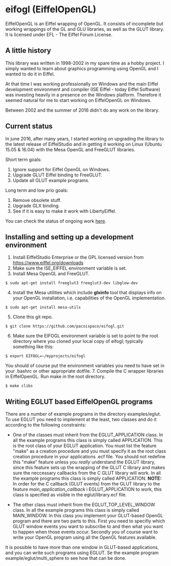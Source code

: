 eifogl (EiffelOpenGL)
=====================

EiffelOpenGL is an Eiffel wrapping of OpenGL. It consists of incomplete but working wrappings of the GL and GLU libraries, as well as the GLUT library. It is licensed under EFL - The Eiffel Forum License.

A little history
----------------

This library was written in 1998-2002 in my spare time as a hobby project. I simply wanted to learn about graphics programming using OpenGL and I wanted to do it in Eiffel.

At that time I was working professionally on Windows and the main Eiffel development environment and compiler (ISE Eiffel - today Eiffel Software) was investing heavily in a presence on the Windows platform. Therefore it seemed natural for me to start working on EiffelOpenGL on Windows.

Between 2002 and the summer of 2016 didn't do any work on the library.

Current status
--------------

In june 2016, after many years, I started working on upgrading the library to the latest release of EiffelStudio and in getting it working on Linux (Ubuntu 15.05 & 16.04) with the Mesa OpenGL and FreeGLUT libraries.

Short term goals:

 1. Ignore support for Eiffel OpenGL on Windows.
 2. Upgrade GLUT Eiffel binding to FreeGLUT.
 3. Update all GLUT example programs.

Long term and low prio goals:

 1. Remove obsolete stuff.
 2. Upgrade GLX binding.
 3. See if it is easy to make it work with LibertyEiffel.

You can check the status of ongoing work [here](https://github.com/pacoispaco/eifogl/blob/master/UPGRADE_NOTES_FREEGLUT.md).

Installing and setting up a development environment
---------------------------------------------------

 1. Install EiffelStudio Enterprise or the GPL licensed version from https://www.eiffel.org/downloads
 2. Make sure the ISE_EIFFEL environment variable is set.
 3. Install Mesa OpenGL and FreeGLUT.
```
$ sudo apt-get install freeglut3 freeglut3-dev libglew-dev
```
 4. Install the Mesa utilities which include **glxinfo** tool that displays info on your OpenGL installation, i.e. capabilities of the OpenGL implementation.
```
$ sudo apt-get install mesa-utils
```
 5. Clone this git repo.
```
$ git clone https://github.com/pacoispaco/eifogl.git
```
 6. Make sure the EIFOGL environment variable is set to point to the root directory where you cloned your local copy of eifogl; typically something like this:
```
$ export EIFOGL=~/myprojects/eifogl
```
You should of course put the environment variables you need to have set in your .bashrc or other appropriate dotfile.
 7. Compile the C wrapper libraries in EiffelOpenGL. Run make in the root directory.
```
$ make clibs
```

Writing EGLUT based EiffelOpenGL programs
-----------------------------------------

There are a number of example programs in the directory examples/eglut. To use EGLUT you need to implement at the least, two classes and do it according to the following constraints:

 * One of the classes must inherit from the EGLUT_APPLICATION class. In all the example programs this class is simply called APPLICATION. This is the root class of your EGLUT application. You must list the feature "make" as a creation procedure and you must specify it as the root class creation procedure in your applications .ecf file. You should not redefine this "make" feature unless you *really* understand the EGLUT library, since this feature sets up the wrapping of the GLUT C library and makes sure the neccessary callbacks from the C GLUT library will work. In all the example programs this class is simply called APPLICATION. **NOTE:** In order for the C callback (GLUT events) from the GLUT library to the feature *main_application_callback* i EGLUT_APPLICATION to work, this class is specified as visible in the eglut/library.ecf file.

 * The other class must inherit from the EGLUT_TOP_LEVEL_WINDOW class. In all the example programs this class is simply called MAIN_WINDOW. In this class you implement your GLUT-based OpenGL program and there are two parts to this. First you need to specifiy which GLUT window events you want to subscribe to and then what you want to happen when those events occur. Secondly you of course want to write your OpenGL program using all the OpenGL features available.

It is possible to have more than one window in GLUT-based applications, and you can write such programs using EGLUT. Se the example program example/eglut/multi_sphere to see how that can be done.
